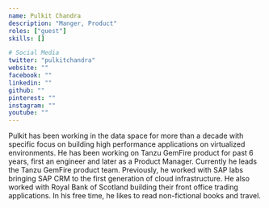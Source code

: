 ```yaml
---
name: Pulkit Chandra
description: "Manger, Product"
roles: ["guest"]
skills: []

# Social Media
twitter: "pulkitchandra"
website: ""
facebook: ""
linkedin: ""
github: ""
pinterest: ""
instagram: ""
youtube: ""
---
```


Pulkit has been working in the data space for more than a decade with specific focus on building high performance applications on virtualized environments. He has been working on Tanzu GemFire product for past 6 years, first an engineer and later as a Product Manager. Currently he leads the Tanzu GemFire product team. Previously, he worked with SAP labs bringing SAP CRM to the first generation of cloud infrastructure. He also worked with Royal Bank of Scotland building their front office trading applications. In his free time, he likes to read non-fictional books and travel.

<!--more-->
